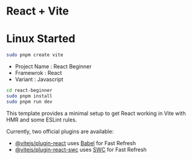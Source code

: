 # React + Vite

# Linux Started
``` bash
sudo pnpm create vite
```

- Project Name : React Beginner
- Framewrok : React
- Variant : Javascript

```bash
cd react-beginner
sudo pnpm install
sudo pnpm run dev
```


This template provides a minimal setup to get React working in Vite with HMR and some ESLint rules.

Currently, two official plugins are available:

- [@vitejs/plugin-react](https://github.com/vitejs/vite-plugin-react/blob/main/packages/plugin-react/README.md) uses [Babel](https://babeljs.io/) for Fast Refresh
- [@vitejs/plugin-react-swc](https://github.com/vitejs/vite-plugin-react-swc) uses [SWC](https://swc.rs/) for Fast Refresh
